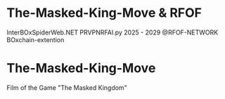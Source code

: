 # The-Masked-King-Move & RFOF
InterBOxSpiderWeb.NET PRVPNRFAI.py 2025 - 2029 @RFOF-NETWORK BOxchain-extention

# The-Masked-King-Move
Film of the Game "The Masked Kingdom"
